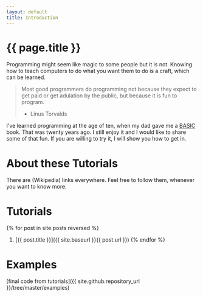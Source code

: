 ```yaml
---
layout: default
title: Introduction
---
```

# {{ page.title }}

Programming might seem like magic to some people but it is not. Knowing how to teach computers to do what you want them to do is a craft, which can be learned.

> Most good programmers do programming not because they expect to get paid or get adulation by the public, but because it is fun to program.
> - Linus Torvalds

I've learned programming at the age of ten, when my dad gave me a [BASIC](https://en.wikipedia.org/wiki/BASIC) book. That was twenty years ago. I still enjoy it and I would like to share some of that fun. If you are willing to try it, I will show you how to get in.

# About these Tutorials
There are (Wikipedia) links everywhere. Feel free to follow them, whenever you want to know more.

# Tutorials
{% for post in site.posts reversed %}
1. [{{ post.title }}]({{ site.baseurl }}{{ post.url }})
{% endfor %}

# Examples
[final code from tutorials]({{ site.github.repository_url }}/tree/master/examples)
